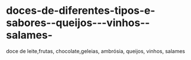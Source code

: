 doces-de-diferentes-tipos-e-sabores--queijos---vinhos--salames-
===============================================================

doce de leite,frutas, chocolate,geleias, ambrósia, queijos, vinhos, salames 
